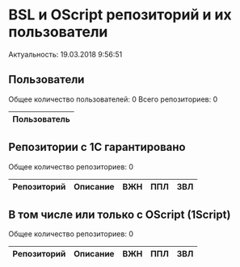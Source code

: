 ﻿# BSL и OScript репозиторий и их пользователи

Актуальность: 19.03.2018 9:56:51

## Пользователи

Общее количество пользователей: 0
Всего репозиториев: 0

| Пользователь |
---|



## Репозитории с 1С гарантировано

Общее количество репозиториев: 0

| Репозиторий | Описание | ВЖН | ППЛ | ЗВЛ |
|---|---|---|---|---|



## В том числе или только с OScript (1Script)

Общее количество репозиториев: 0

| Репозиторий | Описание | ВЖН | ППЛ | ЗВЛ |
|---|---|---|---|---|



